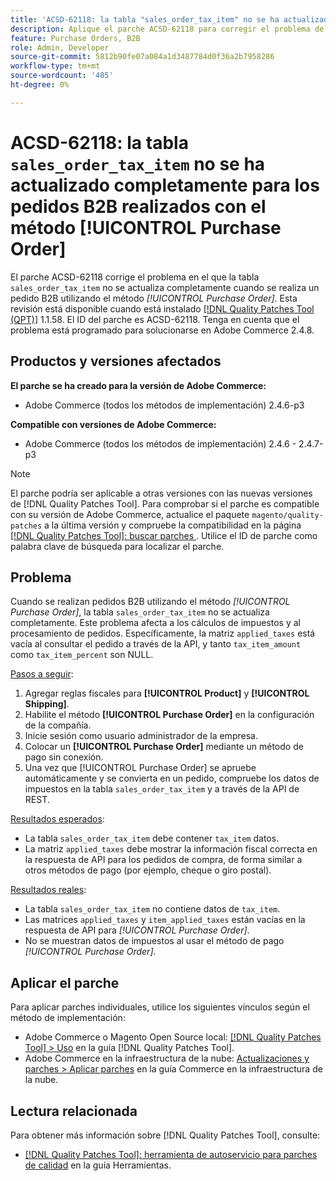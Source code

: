 ```yaml
---
title: 'ACSD-62118: la tabla "sales_order_tax_item" no se ha actualizado completamente para los pedidos B2B realizados con el método [!UICONTROL Purchase Order]'
description: Aplique el parche ACSD-62118 para corregir el problema de Adobe Commerce en el que la tabla sales_order_tax_item no se actualiza completamente cuando los pedidos B2B se realizan mediante el método [!UICONTROL Purchase Order].
feature: Purchase Orders, B2B
role: Admin, Developer
source-git-commit: 5812b90fe07a084a1d3487784d0f36a2b7958286
workflow-type: tm+mt
source-wordcount: '405'
ht-degree: 0%

---
```



# ACSD-62118: la tabla `sales_order_tax_item` no se ha actualizado completamente para los pedidos B2B realizados con el método [!UICONTROL Purchase Order]

El parche ACSD-62118 corrige el problema en el que la tabla `sales_order_tax_item` no se actualiza completamente cuando se realiza un pedido B2B utilizando el método *[!UICONTROL Purchase Order]*. Esta revisión está disponible cuando está instalado [[!DNL Quality Patches Tool (QPT)]](/help/tools/quality-patches-tool/quality-patches-tool-to-self-serve-quality-patches.md) 1.1.58. El ID del parche es ACSD-62118. Tenga en cuenta que el problema está programado para solucionarse en Adobe Commerce 2.4.8.

## Productos y versiones afectados

**El parche se ha creado para la versión de Adobe Commerce:**

* Adobe Commerce (todos los métodos de implementación) 2.4.6-p3

**Compatible con versiones de Adobe Commerce:**

* Adobe Commerce (todos los métodos de implementación) 2.4.6 - 2.4.7-p3

>[!NOTE]
>
>El parche podría ser aplicable a otras versiones con las nuevas versiones de [!DNL Quality Patches Tool]. Para comprobar si el parche es compatible con su versión de Adobe Commerce, actualice el paquete `magento/quality-patches` a la última versión y compruebe la compatibilidad en la página [[!DNL Quality Patches Tool]: buscar parches ](https://experienceleague.adobe.com/tools/commerce-quality-patches/index.html?lang=es). Utilice el ID de parche como palabra clave de búsqueda para localizar el parche.

## Problema

Cuando se realizan pedidos B2B utilizando el método *[!UICONTROL Purchase Order]*, la tabla `sales_order_tax_item` no se actualiza completamente. Este problema afecta a los cálculos de impuestos y al procesamiento de pedidos. Específicamente, la matriz `applied_taxes` está vacía al consultar el pedido a través de la API, y tanto `tax_item_amount` como `tax_item_percent` son NULL.

<u>Pasos a seguir</u>:

1. Agregar reglas fiscales para **[!UICONTROL Product]** y **[!UICONTROL Shipping]**.
1. Habilite el método **[!UICONTROL Purchase Order]** en la configuración de la compañía.
1. Inicie sesión como usuario administrador de la empresa.
1. Colocar un **[!UICONTROL Purchase Order]** mediante un método de pago sin conexión.
1. Una vez que [!UICONTROL Purchase Order] se apruebe automáticamente y se convierta en un pedido, compruebe los datos de impuestos en la tabla `sales_order_tax_item` y a través de la API de REST.

<u>Resultados esperados</u>:

* La tabla `sales_order_tax_item` debe contener `tax_item` datos.
* La matriz `applied_taxes` debe mostrar la información fiscal correcta en la respuesta de API para los pedidos de compra, de forma similar a otros métodos de pago (por ejemplo, cheque o giro postal).

<u>Resultados reales</u>:

* La tabla `sales_order_tax_item` no contiene datos de `tax_item`.
* Las matrices `applied_taxes` y `item_applied_taxes` están vacías en la respuesta de API para *[!UICONTROL Purchase Order]*.
* No se muestran datos de impuestos al usar el método de pago *[!UICONTROL Purchase Order]*.

## Aplicar el parche

Para aplicar parches individuales, utilice los siguientes vínculos según el método de implementación:

* Adobe Commerce o Magento Open Source local: [[!DNL Quality Patches Tool] > Uso](/help/tools/quality-patches-tool/usage.md) en la guía [!DNL Quality Patches Tool].
* Adobe Commerce en la infraestructura de la nube: [Actualizaciones y parches > Aplicar parches](https://experienceleague.adobe.com/docs/commerce-cloud-service/user-guide/develop/upgrade/apply-patches.html?lang=es) en la guía Commerce en la infraestructura de la nube.

## Lectura relacionada

Para obtener más información sobre [!DNL Quality Patches Tool], consulte:

* [[!DNL Quality Patches Tool]: herramienta de autoservicio para parches de calidad](/help/tools/quality-patches-tool/quality-patches-tool-to-self-serve-quality-patches.md) en la guía Herramientas.
